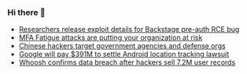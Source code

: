 ### Hi there 👋

<!--START_SECTION:feed-->
* [Researchers release exploit details for Backstage pre-auth RCE bug](https://www.bleepingcomputer.com/news/security/researchers-release-exploit-details-for-backstage-pre-auth-rce-bug/)
* [MFA Fatigue attacks are putting your organization at risk](https://www.bleepingcomputer.com/news/security/mfa-fatigue-attacks-are-putting-your-organization-at-risk/)
* [Chinese hackers target government agencies and defense orgs](https://www.bleepingcomputer.com/news/security/chinese-hackers-target-government-agencies-and-defense-orgs/)
* [Google will pay $391M to settle Android location tracking lawsuit](https://www.bleepingcomputer.com/news/google/google-will-pay-391m-to-settle-android-location-tracking-lawsuit/)
* [Whoosh confirms data breach after hackers sell 7.2M user records](https://www.bleepingcomputer.com/news/security/whoosh-confirms-data-breach-after-hackers-sell-72m-user-records/)
<!--END_SECTION:feed-->

<!--
**frankenk/frankenk** is a ✨ _special_ ✨ repository because its `README.md` (this file) appears on your GitHub profile.

Here are some ideas to get you started:

- 🔭 I’m currently working on ...
- 🌱 I’m currently learning ...
- 👯 I’m looking to collaborate on ...
- 🤔 I’m looking for help with ...
- 💬 Ask me about ...
- 📫 How to reach me: ...
- 😄 Pronouns: ...
- ⚡ Fun fact: ...
-->




